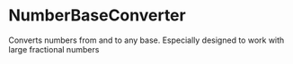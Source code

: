 # NumberBaseConverter
Converts numbers from and to any base. Especially designed to work with large fractional numbers

